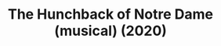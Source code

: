 ---
published: false
cancelled: COVID-19
layout: productions
title: The Hunchback of Notre Dame (musical) (2020)
image_credit: 
image_alt:
image_caption:
category: musical
details:
  Title: The Hunchback of Notre Dame - wiki
  Theatre: Players by the Sea
  Music: Alan Menken - wiki
  Lyrics: Stephen Schwartz - wiki
  Book: Peter Parnell - wiki
  Basis: The Hunchback of Notre-Dame - wiki, Victor Hugo - wiki, The Hunchback of Notre Dame (1996 film) - wiki, Walt Disney Animation Studios - wiki
showtimes: |
  2020-07-17 20:00:00
  2020-07-18 20:00:00
  2020-07-19 14:00:00
  2020-07-23 20:00:00
  2020-07-24 20:00:00
  2020-07-25 20:00:00
  2020-07-26 14:00:00
  2020-07-30 20:00:00
  2020-07-31 20:00:00
  2020-08-01 20:00:00
  2020-08-02 14:00:00
  2020-08-06 20:00:00
  2020-08-07 20:00:00
  2020-08-08 20:00:00
crew:
  Director: Joe Kemper
  Producer: Tyvin McSwain
external_links:
  THE HUNCHBACK OF NOTRE DAME | Players by the Sea: https://www.playersbythesea.org/hunchback-of-notre-dame
---